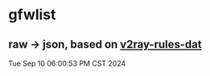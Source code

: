 # gfwlist
## raw -> json, based on [v2ray-rules-dat](https://github.com/Loyalsoldier/v2ray-rules-dat)
Tue Sep 10 06:00:53 PM CST 2024

